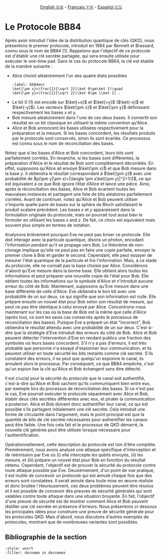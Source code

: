 <p style="text-align: center;">
    <a id="linken" href="../../../../en/content/index.html">English &#x1F1EC;&#x1F1E7;</a> - 
    <a id="linkfr" href="../../../../fr/content/index.html">Français &#x1F1EB;&#x1F1F7;</a> - 
    <a id="linkes" href="../../../../es/content/index.html">Español &#x1F1EA;&#x1F1F8;</a>
</p>
<script>
    currentPage = window.location.href;
    beforeLang = currentPage.slice(0, currentPage.indexOf("content") - 3);
    afterLang = currentPage.slice(currentPage.indexOf("content"));
    document.getElementById("linken").href = beforeLang + "en/" + afterLang;
    document.getElementById("linkfr").href = beforeLang + "fr/" + afterLang;
    document.getElementById("linkes").href = beforeLang + "es/" + afterLang;
</script>




# Le Protocole BB84

Après avoir introduit l'idée de la distribution quantique de clés (QKD), nous présentons le premier protocole, introduit en 1984 par Bennett et Brassard, connu sous le nom de BB84 [1]. Rappelons que l'objectif de ce protocole est d'établir une clé secrète partagée, qui sera ensuite utilisée pour exécuter le one-time pad. Dans le cas du protocole BB84, la clé est établie de la manière suivante :
- Alice choisit aléatoirement l'un des quatre états possibles
    ```{math}
    :label: bb84enc
    \ket{\pm x}=\frac{1}{\sqrt 2}(\ket 0\pm\ket 1)\quad
    \ket{\pm y}=\frac{1}{\sqrt 2}(\ket 0\pm i\ket 1) .
    ```
- Le bit 0 (1) est encode sur $\ket{+x}$ et $\ket{+y}$
($\ket{-x}$ et $\ket{-y}$). Les vecteurs $\ket{\pm x}$ et
$\ket{\pm y}$ définissent respectivement les bases $x$ et $y$.
- Bob mesure aléatoirement dans l'une de ces deux bases. Il convertit son résultat en un bit classique en utilisant la même convention qu'Alice.
- Alice et Bob annoncent les bases utilisées respectivement pour la préparation et la mesure. Si les bases concordent, les résultats produits par le protocole sont conservés, sinon ils sont écartés. Ce processus est connu sous le nom de réconciliation des bases.

Notez que si les bases d'Alice et Bob concordent, leurs bits sont parfaitement corrélés. En revanche, si les bases sont différentes, la préparation d'Alice et le résultat de Bob sont complètement décorrélés. En effet, supposons qu'Alice ait envoyé $\ket{\pm x}$ et que Bob mesure dans la base $y$. Il obtiendra le résultat correspondant à  $\ket{\pm y}$ avec une probabilité de $p(\pm y|\pm x)=|\langle \pm x\ket{\pm y}|^2=1/2$, ce qui est équivalent à ce que Bob ignore l’état d’Alice et lance une pièce.
Ainsi, après la réconciliation des bases, Alice et Bob écartent toutes les mauvaises instances et partagent une liste de bits aléatoires parfaitement corrélés. Avant de continuer, notez qu'Alice et Bob peuvent utiliser n'importe quelle paire de bases sur la sphère de Bloch satisfaisant  le produit scalaire précédent. Les bases $x$ et $y$ apparaissent dans la formulation originale du protocole, mais on pourrait tout aussi bien le formuler en utilisant les bases $x$ and $z$. De fait, ce choix est equivalent mais souvent plus simple en termes de notation.

Analysons brièvement pourquoi Eve ne peut pas briser ce protocole. Elle doit interagir avec la particule quantique, disons un photon, encodant l'information pendant qu'il se propage vers Bob. Le théorème de non-clonage implique qu'elle ne peut pas en faire une copie parfaite, envoyer le premier clone à Bob et garder le second. Cependant, elle peut essayer de mesurer l'état quantique de la particule et lire l'information. Mais, à ce stade du protocole, elle ne connaît pas la base choisie par Alice. Considérons d'abord qu'Eve mesure dans la bonne base. Elle obtient alors toutes les informations et peut préparer une nouvelle copie de l'état pour Bob. Elle obtient toutes les informations sur le symbole d'Alice et n'introduit aucune erreur du côté de Bob. Maintenant, supposons qu'Eve mesure dans une base différente de celle d'Alice. Eve obtiendra le bon bit avec une probabilité de un sur deux, ce qui signifie que son information est nulle. Elle prépare ensuite un nouvel état pour Bob selon son résultat de mesure, qui peut ne pas être identique à celui envoyé par Alice. Concentrons-nous maintenant sur les cas où la base de Bob est la même que celle d'Alice (après tout, ce sont les seuls cas conservés après le processus de réconciliation des bases). Puisque Eve a préparé un état "incorrect", Bob obtiendra le résultat attendu avec une probabilité de un sur deux. C'est-à-dire que la stratégie d'Eve introduit des erreurs du côté de Bob. Alice et Bob peuvent détecter l'intervention d'Eve en rendant publics une fraction des symboles où leurs bases concordent. S'il n'y a pas d'erreurs, il est très probable que personne n'a essayé d'espionner leur communication, et ils peuvent utiliser en toute sécurité les bits restants comme clé secrète. S'ils constatent des erreurs, il se peut que quelqu'un espionne le canal, ils annulent alors le processus. Par conséquent, ce que BB84 empêche, c'est qu'un espion lise la clé qu'Alice et Bob échangent sans être détecté.

Il est crucial pour la sécurité du protocole que le canal soit authentifié, c'est-à-dire qu'Alice et Bob sachent qu'ils communiquent bien entre eux, par exemple lors du processus de réconciliation des bases. Si ce n'est pas le cas, Eve pourrait exécuter le protocole séparément avec Alice et Bob, établir deux clés secrètes différentes avec eux, et pirater la communication a posteriori. Alice et Bob doivent donc authentifier leur canal, ce qui est possible s'ils partagent initialement une clé secrète. Cela introduit une forme de circularité dans l'argument, mais le point principal est que la quantité de bits de clé secrète nécessaires pour authentifier les canaux peut être faible. Une fois cela fait et le processus de QKD démarré, la nouvelle clé générée peut être utilisée lorsque nécessaire pour l'authentification.

Opérationnellement, cette description du protocole est loin d'être complète. Premièrement, nous avons analysé une attaque spécifique d'interception et de réémission par Eve où (i) elle intercepte les qubits envoyés, (ii) les mesure, et (iii) prépare un nouvel état pour Bob en fonction du résultat obtenu. Cependant, l'objectif est de prouver la sécurité du protocole contre toute attaque possible par Eve. Deuxièmement, d'un point de vue pratique, il est inutile de concevoir un protocole qui est annulé chaque fois que des erreurs sont constatées. Il serait annulé dans toute mise en œuvre réaliste et donc bruitée ! Heureusement, ces deux problèmes peuvent être résolus et il est possible de concevoir des preuves de sécurité générales qui sont valables contre toute attaque dans une situation bruyante. En fait, l'objectif d'une preuve de sécurité est de montrer comment Alice et Bob peuvent distiller une clé secrète en présence d'erreurs. Nous présentons ci-dessous les principales idées pour construire une preuve de sécurité générale pour les protocoles QKD. Mais d'abord, nous discutons d'autres exemples de protocoles, montrant que de nombreuses variantes sont possibles.

## Bibliographie de la section
```{bibliography}
:style: unsrt
:filter: docname in docnames
```



